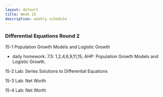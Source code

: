 ```yaml
---
layout: default
title: Week 15
description: weekly schedule
--- 
```

### Differential Equations Round 2

15-1 Population Growth Models and Logistic Growth

* daily homework: 7.5: 1,2,4,6,9,11,15; AHP: Population Growth Models and Logistic Growth.

15-2 Lab: Series Solutions to Differential Equations <br>

15-3 Lab: Net Worth <br>

15-4 Lab: Net Worth <br>





